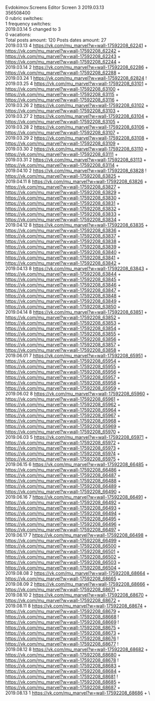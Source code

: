 Evdokimov.Screens	Editor Screen 3 2019.03.13\
356508400\
0 rubric switches:\
1 frequency switches:\
2019.03.14 5 changed to 3 \
0 vacations:\
Total posts amount: 120	Posts dates amount: 27\
2019.03.13 4 https://vk.com/mu_marvel?w=wall-17592208_62241 + https://vk.com/mu_marvel?w=wall-17592208_62242 + https://vk.com/mu_marvel?w=wall-17592208_62243 + https://vk.com/mu_marvel?w=wall-17592208_62244 + \
2019.03.14 2 https://vk.com/mu_marvel?w=wall-17592208_62286 + https://vk.com/mu_marvel?w=wall-17592208_62288 + \
2019.03.24 1 https://vk.com/mu_marvel?w=wall-17592208_62824 ! \
2019.03.25 4 https://vk.com/mu_marvel?w=wall-17592208_63101 + https://vk.com/mu_marvel?w=wall-17592208_63100 + https://vk.com/mu_marvel?w=wall-17592208_63115 + https://vk.com/mu_marvel?w=wall-17592208_63116 + \
2019.03.26 2 https://vk.com/mu_marvel?w=wall-17592208_63102 + https://vk.com/mu_marvel?w=wall-17592208_63103 + \
2019.03.27 2 https://vk.com/mu_marvel?w=wall-17592208_63104 + https://vk.com/mu_marvel?w=wall-17592208_63105 + \
2019.03.28 2 https://vk.com/mu_marvel?w=wall-17592208_63106 + https://vk.com/mu_marvel?w=wall-17592208_63107 + \
2019.03.29 2 https://vk.com/mu_marvel?w=wall-17592208_63108 + https://vk.com/mu_marvel?w=wall-17592208_63109 + \
2019.03.30 2 https://vk.com/mu_marvel?w=wall-17592208_63110 + https://vk.com/mu_marvel?w=wall-17592208_63111 + \
2019.03.31 2 https://vk.com/mu_marvel?w=wall-17592208_63113 + https://vk.com/mu_marvel?w=wall-17592208_63114 + \
2019.04.10 2 https://vk.com/mu_marvel?w=wall-17592208_63828 ! https://vk.com/mu_marvel?w=wall-17592208_63825 + \
2019.04.11 8 https://vk.com/mu_marvel?w=wall-17592208_63826 + https://vk.com/mu_marvel?w=wall-17592208_63827 + https://vk.com/mu_marvel?w=wall-17592208_63829 + https://vk.com/mu_marvel?w=wall-17592208_63830 + https://vk.com/mu_marvel?w=wall-17592208_63831 + https://vk.com/mu_marvel?w=wall-17592208_63832 + https://vk.com/mu_marvel?w=wall-17592208_63833 + https://vk.com/mu_marvel?w=wall-17592208_63834 + \
2019.04.12 8 https://vk.com/mu_marvel?w=wall-17592208_63835 + https://vk.com/mu_marvel?w=wall-17592208_63836 + https://vk.com/mu_marvel?w=wall-17592208_63837 + https://vk.com/mu_marvel?w=wall-17592208_63838 + https://vk.com/mu_marvel?w=wall-17592208_63839 + https://vk.com/mu_marvel?w=wall-17592208_63840 + https://vk.com/mu_marvel?w=wall-17592208_63841 + https://vk.com/mu_marvel?w=wall-17592208_63842 + \
2019.04.13 8 https://vk.com/mu_marvel?w=wall-17592208_63843 + https://vk.com/mu_marvel?w=wall-17592208_63844 + https://vk.com/mu_marvel?w=wall-17592208_63845 + https://vk.com/mu_marvel?w=wall-17592208_63846 + https://vk.com/mu_marvel?w=wall-17592208_63847 + https://vk.com/mu_marvel?w=wall-17592208_63848 + https://vk.com/mu_marvel?w=wall-17592208_63849 + https://vk.com/mu_marvel?w=wall-17592208_63850 + \
2019.04.14 8 https://vk.com/mu_marvel?w=wall-17592208_63851 + https://vk.com/mu_marvel?w=wall-17592208_63852 + https://vk.com/mu_marvel?w=wall-17592208_63853 + https://vk.com/mu_marvel?w=wall-17592208_63854 + https://vk.com/mu_marvel?w=wall-17592208_63855 + https://vk.com/mu_marvel?w=wall-17592208_63856 + https://vk.com/mu_marvel?w=wall-17592208_63857 + https://vk.com/mu_marvel?w=wall-17592208_63858 + \
2019.06.01 7 https://vk.com/mu_marvel?w=wall-17592208_65951 + https://vk.com/mu_marvel?w=wall-17592208_65954 + https://vk.com/mu_marvel?w=wall-17592208_65955 + https://vk.com/mu_marvel?w=wall-17592208_65956 + https://vk.com/mu_marvel?w=wall-17592208_65957 + https://vk.com/mu_marvel?w=wall-17592208_65958 + https://vk.com/mu_marvel?w=wall-17592208_65959 + \
2019.06.02 8 https://vk.com/mu_marvel?w=wall-17592208_65960 + https://vk.com/mu_marvel?w=wall-17592208_65961 + https://vk.com/mu_marvel?w=wall-17592208_65962 + https://vk.com/mu_marvel?w=wall-17592208_65964 + https://vk.com/mu_marvel?w=wall-17592208_65967 + https://vk.com/mu_marvel?w=wall-17592208_65968 + https://vk.com/mu_marvel?w=wall-17592208_65969 + https://vk.com/mu_marvel?w=wall-17592208_65970 + \
2019.06.03 5 https://vk.com/mu_marvel?w=wall-17592208_65971 + https://vk.com/mu_marvel?w=wall-17592208_65972 + https://vk.com/mu_marvel?w=wall-17592208_65973 + https://vk.com/mu_marvel?w=wall-17592208_65974 + https://vk.com/mu_marvel?w=wall-17592208_65975 + \
2019.06.15 6 https://vk.com/mu_marvel?w=wall-17592208_66485 + https://vk.com/mu_marvel?w=wall-17592208_66486 + https://vk.com/mu_marvel?w=wall-17592208_66487 + https://vk.com/mu_marvel?w=wall-17592208_66488 + https://vk.com/mu_marvel?w=wall-17592208_66489 + https://vk.com/mu_marvel?w=wall-17592208_66490 + \
2019.06.16 7 https://vk.com/mu_marvel?w=wall-17592208_66491 + https://vk.com/mu_marvel?w=wall-17592208_66492 + https://vk.com/mu_marvel?w=wall-17592208_66493 + https://vk.com/mu_marvel?w=wall-17592208_66494 + https://vk.com/mu_marvel?w=wall-17592208_66495 + https://vk.com/mu_marvel?w=wall-17592208_66496 + https://vk.com/mu_marvel?w=wall-17592208_66497 + \
2019.06.17 7 https://vk.com/mu_marvel?w=wall-17592208_66498 + https://vk.com/mu_marvel?w=wall-17592208_66499 + https://vk.com/mu_marvel?w=wall-17592208_66500 + https://vk.com/mu_marvel?w=wall-17592208_66501 + https://vk.com/mu_marvel?w=wall-17592208_66502 + https://vk.com/mu_marvel?w=wall-17592208_66503 + https://vk.com/mu_marvel?w=wall-17592208_66504 + \
2019.08.08 2 https://vk.com/mu_marvel?w=wall-17592208_68664 + https://vk.com/mu_marvel?w=wall-17592208_68665 + \
2019.08.09 2 https://vk.com/mu_marvel?w=wall-17592208_68666 + https://vk.com/mu_marvel?w=wall-17592208_68671 + \
2019.08.10 2 https://vk.com/mu_marvel?w=wall-17592208_68670 + https://vk.com/mu_marvel?w=wall-17592208_68672 + \
2019.08.11 8 https://vk.com/mu_marvel?w=wall-17592208_68674 + https://vk.com/mu_marvel?w=wall-17592208_68679 + https://vk.com/mu_marvel?w=wall-17592208_68668 ! https://vk.com/mu_marvel?w=wall-17592208_68669 ! https://vk.com/mu_marvel?w=wall-17592208_68675 + https://vk.com/mu_marvel?w=wall-17592208_68673 + https://vk.com/mu_marvel?w=wall-17592208_68676 ! https://vk.com/mu_marvel?w=wall-17592208_68677 ! \
2019.08.12 8 https://vk.com/mu_marvel?w=wall-17592208_68682 + https://vk.com/mu_marvel?w=wall-17592208_68680 + https://vk.com/mu_marvel?w=wall-17592208_68678 ! https://vk.com/mu_marvel?w=wall-17592208_68683 + https://vk.com/mu_marvel?w=wall-17592208_68684 + https://vk.com/mu_marvel?w=wall-17592208_68681 ! https://vk.com/mu_marvel?w=wall-17592208_68685 + https://vk.com/mu_marvel?w=wall-17592208_68687 + \
2019.08.13 1 https://vk.com/mu_marvel?w=wall-17592208_68686 + \
